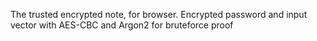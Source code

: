 The trusted encrypted note, for browser. Encrypted password and input vector with AES-CBC and Argon2 for bruteforce proof
